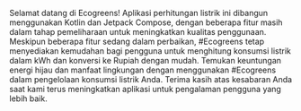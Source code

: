 Selamat datang di Ecogreens! Aplikasi perhitungan listrik ini dibangun menggunakan Kotlin dan Jetpack Compose, dengan beberapa fitur masih dalam tahap pemeliharaan untuk meningkatkan kualitas penggunaan. Meskipun beberapa fitur sedang dalam perbaikan, #Ecogreens tetap menyediakan kemudahan bagi pengguna untuk menghitung konsumsi listrik dalam kWh dan konversi ke Rupiah dengan mudah. Temukan keuntungan energi hijau dan manfaat lingkungan dengan menggunakan #Ecogreens dalam pengelolaan konsumsi listrik Anda. Terima kasih atas kesabaran Anda saat kami terus meningkatkan aplikasi untuk pengalaman pengguna yang lebih baik.
